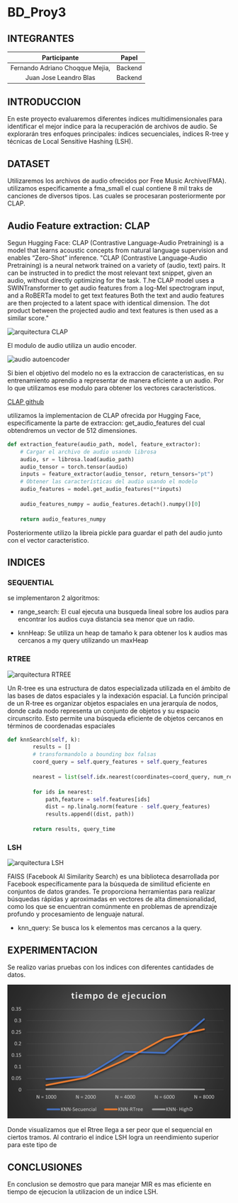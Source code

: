 # BD_Proy3
## INTEGRANTES

|            Participante             |   Papel   |
|:-----------------------------------:|:---------:|
|  Fernando Adriano Choqque Mejia,    |  Backend  |
|    Juan Jose Leandro Blas           |  Backend  |


## INTRODUCCION
En este proyecto evaluaremos diferentes índices multidimensionales para identificar el mejor indice para la recuperación de archivos de audio. Se explorarán tres enfoques principales: índices secuenciales, índices R-tree y técnicas de Local Sensitive Hashing (LSH).

## DATASET
Utilizaremos los archivos de audio ofrecidos por Free Music Archive(FMA).
utilizamos especificamente a fma_small el cual contiene 8 mil traks de canciones de diversos tipos. Las cuales se procesaran posteriormente por CLAP.

## Audio Feature extraction: CLAP
Segun Hugging Face:
CLAP (Contrastive Language-Audio Pretraining) is a model that learns acoustic concepts from natural language supervision and enables “Zero-Shot” inference.
"CLAP (Contrastive Language-Audio Pretraining) is a neural network trained on a variety of (audio, text) pairs. It can be instructed in to predict the most relevant text snippet, given an audio, without directly optimizing for the task. T.he CLAP model uses a SWINTransformer to get audio features from a log-Mel spectrogram input, and a RoBERTa model to get text features Both the text and audio features are then projected to a latent space with identical dimension. The dot product between the projected audio and text features is then used as a similar score."

![arquitectura CLAP](https://raw.githubusercontent.com/microsoft/CLAP/main/docs/clap2_diagram.png)

El modulo de audio utiliza un audio encoder.

![audio autoencoder](https://pub.mdpi-res.com/sensors/sensors-20-03741/article_deploy/html/images/sensors-20-03741-g001.png?1594195873)

Si bien el objetivo del modelo no es la extraccion de caracteristicas, en su entrenamiento aprendio a representar de manera eficiente a un audio. Por lo que utilizamos ese modulo para obtener los vectores caracteristicos.

[CLAP github](https://github.com/microsoft/CLAP)


utilizamos la implementacion de CLAP ofrecida por Hugging Face, especificamente la parte de extraccion: get_audio_features del cual obtendremos un vector de 512 dimensiones. 

```python
def extraction_feature(audio_path, model, feature_extractor):
    # Cargar el archivo de audio usando librosa
    audio, sr = librosa.load(audio_path)
    audio_tensor = torch.tensor(audio)
    inputs = feature_extractor(audio_tensor, return_tensors="pt")
    # Obtener las características del audio usando el modelo
    audio_features = model.get_audio_features(**inputs)

    audio_features_numpy = audio_features.detach().numpy()[0]

    return audio_features_numpy
```

Posteriormente utilizo la libreia pickle para guardar el path del audio junto con el vector caracteristico.


## INDICES
### SEQUENTIAL
se implementaron 2 algoritmos:
- range_search: El cual ejecuta una busqueda lineal sobre los audios para encontrar los audios cuya distancia sea menor que un radio.



- knnHeap: Se utiliza un heap de tamaño k para obtener los k audios mas cercanos a my query utilizando un maxHeap



### RTREE

![arquitectura RTREE](https://cglab.ca/~cdillaba/comp5409_project/images/rtree.png)

Un R-tree es una estructura de datos especializada utilizada en el ámbito de las bases de datos espaciales y la indexación espacial. 
La función principal de un R-tree es organizar objetos espaciales en una jerarquía de nodos, donde cada nodo representa un conjunto de objetos y su espacio circunscrito. Esto permite una búsqueda eficiente de objetos cercanos en términos de coordenadas espaciales

```python
def knnSearch(self, k):
        results = []   
        # transformandolo a bounding box falsas
        coord_query = self.query_features + self.query_features

        nearest = list(self.idx.nearest(coordinates=coord_query, num_results=k))

        for ids in nearest:
            path,feature = self.features[ids]
            dist = np.linalg.norm(feature - self.query_features)
            results.append((dist, path))

        return results, query_time
```

### LSH
![arquitectura LSH](https://cdn.sanity.io/images/vr8gru94/production/862f88182a796eb16942c47d93ee03ba4cdaee4d-1920x1080.png)

FAISS (Facebook AI Similarity Search) es una biblioteca desarrollada por Facebook específicamente para la búsqueda de similitud eficiente en conjuntos de datos grandes. Te proporciona herramientas para realizar búsquedas rápidas y aproximadas en vectores de alta dimensionalidad, como los que se encuentran comúnmente en problemas de aprendizaje profundo y procesamiento de lenguaje natural.

- knn_query: Se busca los k elementos mas cercanos a la query. 


## EXPERIMENTACION
Se realizo varias pruebas con los indices con diferentes cantidades de datos.

![experimentacion](experimentacion.png)

Donde visualizamos que el Rtree llega a ser peor que el sequencial en ciertos tramos. Al contrario el indice LSH logra un reendimiento superior para este tipo de 

## CONCLUSIONES
En conclusion se demostro que para manejar MIR es mas eficiente en tiempo de ejecucion la utilizacion de un indice LSH.